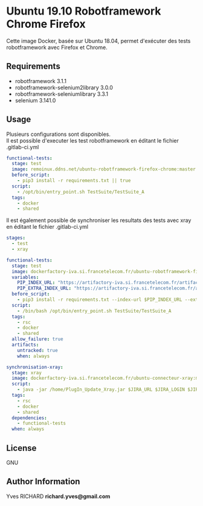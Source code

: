 Ubuntu 19.10 Robotframework Chrome Firefox
===========================

Cette image Docker, basée sur Ubuntu 18.04, permet d'exécuter des tests robotframework avec Firefox et Chrome.

Requirements
------------

- robotframework 3.1.1
- robotframework-selenium2library 3.0.0
- robotframework-seleniumlibrary 3.3.1
- selenium 3.141.0

Usage
------------

Plusieurs configurations sont disponibles.  
Il est possible d'executer les test robotframework en éditant le fichier .gitlab-ci.yml

```yaml
functional-tests:
  stage: test
  image: remoinux.ddns.net/ubuntu-robotframework-firefox-chrome:master
  before_script:
    - pip3 install -r requirements.txt || true
  script:
    - /opt/bin/entry_point.sh TestSuite/TestSuite_A
  tags:
    - docker
    - shared
```

Il est également possible de synchroniser les resultats des tests avec xray en éditant le fichier .gitlab-ci.yml

```yaml
stages:
  - test
  - xray

functional-tests:
  stage: test
  image: dockerfactory-iva.si.francetelecom.fr/ubuntu-robotframework-firefox-chrome:master
  variables:
    PIP_INDEX_URL: "https://artifactory-iva.si.francetelecom.fr/artifactory/api/pypi/pythonproxy/simple"
    PIP_EXTRA_INDEX_URL: "https://artifactory-iva.si.francetelecom.fr/artifactory/api/pypi/pythondevops/simple"
  before_script:
    - pip3 install -r requirements.txt --index-url $PIP_INDEX_URL --extra-index-url $PIP_EXTRA_INDEX_URL || true
  script:
    - /bin/bash /opt/bin/entry_point.sh TestSuite/TestSuite_A
  tags:
    - rsc
    - docker
    - shared
  allow_failure: true
  artifacts:
    untracked: true
    when: always

synchronisation-xray:
  stage: xray
  image: dockerfactory-iva.si.francetelecom.fr/ubuntu-connecteur-xray:master
  script:
    - java -jar /home/PlugIn_Update_Xray.jar $JIRA_URL $JIRA_LOGIN $JIRA_MDP $CLE_PROJET "Clé Test Plan" "Nom Test Plan" $(pwd)
  tags:
    - rsc
    - docker
    - shared
  dependencies:
    - functional-tests
  when: always
```

License
-------

GNU

Author Information
------------------

Yves RICHARD __richard.yves@gmail.com__  


